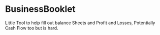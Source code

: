 # BusinessBooklet
Little Tool to help fill out balance Sheets and Profit and Losses, Potentially Cash Flow too but is hard.
